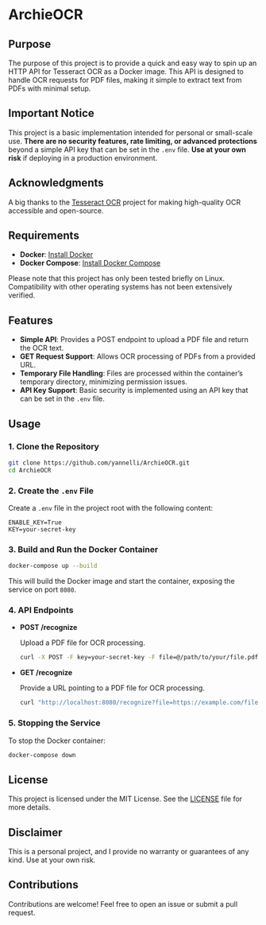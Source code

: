 # ArchieOCR

## Purpose

The purpose of this project is to provide a quick and easy way to spin up an HTTP API for Tesseract OCR as a Docker image. This API is designed to handle OCR requests for PDF files, making it simple to extract text from PDFs with minimal setup.

## Important Notice

This project is a basic implementation intended for personal or small-scale use. **There are no security features, rate limiting, or advanced protections** beyond a simple API key that can be set in the `.env` file. **Use at your own risk** if deploying in a production environment.

## Acknowledgments

A big thanks to the [Tesseract OCR](https://github.com/tesseract-ocr/tesseract) project for making high-quality OCR accessible and open-source.

## Requirements

- **Docker**: [Install Docker](https://docs.docker.com/get-docker/)
- **Docker Compose**: [Install Docker Compose](https://docs.docker.com/compose/install/)

Please note that this project has only been tested briefly on Linux. Compatibility with other operating systems has not been extensively verified.

## Features

- **Simple API**: Provides a POST endpoint to upload a PDF file and return the OCR text.
- **GET Request Support**: Allows OCR processing of PDFs from a provided URL.
- **Temporary File Handling**: Files are processed within the container’s temporary directory, minimizing permission issues.
- **API Key Support**: Basic security is implemented using an API key that can be set in the `.env` file.

## Usage

### 1. Clone the Repository

```bash
git clone https://github.com/yannelli/ArchieOCR.git
cd ArchieOCR
```

### 2. Create the `.env` File

Create a `.env` file in the project root with the following content:

```env
ENABLE_KEY=True
KEY=your-secret-key
```

### 3. Build and Run the Docker Container

```bash
docker-compose up --build
```

This will build the Docker image and start the container, exposing the service on port `8080`.

### 4. API Endpoints

- **POST /recognize**

  Upload a PDF file for OCR processing.

  ```bash
  curl -X POST -F key=your-secret-key -F file=@/path/to/your/file.pdf http://localhost:8080/recognize
  ```

- **GET /recognize**

  Provide a URL pointing to a PDF file for OCR processing.

  ```bash
  curl "http://localhost:8080/recognize?file=https://example.com/file.pdf&key=your-secret-key"
  ```

### 5. Stopping the Service

To stop the Docker container:

```bash
docker-compose down
```

## License

This project is licensed under the MIT License. See the [LICENSE](LICENSE) file for more details.

## Disclaimer

This is a personal project, and I provide no warranty or guarantees of any kind. Use at your own risk.

## Contributions

Contributions are welcome! Feel free to open an issue or submit a pull request.